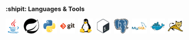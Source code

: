 ### :shipit: Languages & Tools
<div>
  <img src="https://github.com/devicons/devicon/blob/master/icons/java/java-original.svg" alt="JAVA" width="40" height="40"/>&nbsp;
  <img src="https://github.com/devicons/devicon/blob/master/icons/spring/spring-plain.svg" alt="Spring" width="40" height="40"/>&nbsp;
  <img src="https://github.com/devicons/devicon/blob/master/icons/python/python-original.svg" alt="PYTHON" width="40" height="40"/>&nbsp;
  <img src="https://github.com/devicons/devicon/blob/master/icons/git/git-original-wordmark.svg" alt="GIT" width="40" height="40"/>&nbsp;
  <img src="https://github.com/devicons/devicon/blob/master/icons/linux/linux-original.svg" alt="LINUX" width="40" height="40"/>&nbsp;
  <img src="https://github.com/devicons/devicon/blob/master/icons/bash/bash-original.svg" alt="BASH" width="40" height="40"/>&nbsp;
  <img src="https://github.com/devicons/devicon/blob/master/icons/postgresql/postgresql-original.svg" alt="PostgreSQL" width="40" height="40"/>&nbsp;
  <img src="https://github.com/devicons/devicon/blob/master/icons/mysql/mysql-original-wordmark.svg" alt="MYSQL" width="40" height="40"/>&nbsp;
  <img src="https://github.com/devicons/devicon/blob/master/icons/docker/docker-original.svg" alt="DOCKER" width="40" height="40"/>&nbsp;
  <img src="https://github.com/devicons/devicon/blob/master/icons/tomcat/tomcat-original.svg" alt="TOMCAT" width="40" height="40"/>&nbsp;
</div>
